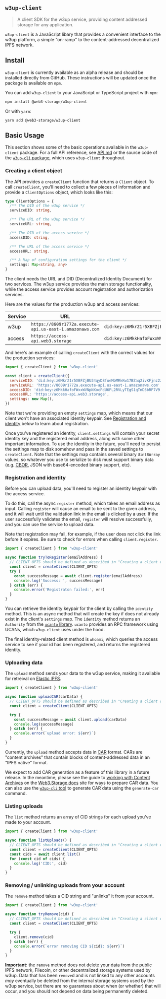 ## `w3up-client`

> A client SDK for the w3up service, providing content addressed storage for any application.

`w3up-client` is a JavaScript libary that provides a convenient interface to the w3up platform, a simple "on-ramp" to the content-addressed decentralized IPFS network. 

## Install

`w3up-client` is currently available as an alpha release and should be installed directly from GitHub. These instructions will be updated once the package is available on `npm`.

You can add `w3up-client` to your JavaScript or TypeScript project with `npm`:

```sh
npm install @web3-storage/w3up-client
```

Or with `yarn`:

```
yarn add @web3-storage/w3up-client

```

## Basic Usage

This section shows some of the basic operations available in the `w3up-client` package. For a full API reference, see [API.md](./API.md) or the source code of the [`w3up-cli` package][w3up-cli-github], which uses `w3up-client` throughout.

### Creating a client object

The API provides a `createClient` function that returns a `Client` object. To call `createClient`, you'll need to collect a few pieces of information and provide a `ClientOptions` object, which looks like this:

```ts
type ClientOptions = {
  /** The DID of the w3up service */
  serviceDID: string,

  /** The URL of the w3up service */
  serviceURL: string,

  /** The DID of the access service */
  accessDID: string,

  /** The URL of the access service */
  accessURL: string,

  /** A Map of configuration settings for the client */
  settings: Map<string, any>
}
```

The client needs the URL and DID (Decentralized Identity Document) for two services. The w3up service provides the main storage functionality, while the access service provides account registration and authorization services.

Here are the values for the production w3up and access services:

| Service | URL | DID |
|---------|-----|-----|
| w3up | `https://8609r1772a.execute-api.us-east-1.amazonaws.com` | `did:key:z6MkrZ1r5XBFZjBU34qyD8fueMbMRkKw17BZaq2ivKFjnz2z` |
| access | `https://access-api.web3.storage` | `did:key:z6MkkHafoFWxxWVNpNXocFdU6PL2RVLyTEgS1qTnD3bRP7V9` |

And here's an example of calling `createClient` with the correct values for the production services:

```js
import { createClient } from 'w3up-client'

const client = createClient({
  serviceDID: 'did:key:z6MkrZ1r5XBFZjBU34qyD8fueMbMRkKw17BZaq2ivKFjnz2z',
  serviceURL: 'https://8609r1772a.execute-api.us-east-1.amazonaws.com',
  accessDID: 'did:key:z6MkkHafoFWxxWVNpNXocFdU6PL2RVLyTEgS1qTnD3bRP7V9',
  accessURL: 'https://access-api.web3.storage',
  settings: new Map(),
})
```

Note that we're providing an empty `settings` map, which means that our client won't have an associated identity keypair. See [Registration and identity](#registration-and-identity) below to learn about registration.

Once you've registered an identity, `client.settings` will contain your secret identity key and the registered email address, along with some other important information. To use the identity in the future, you'll need to persist the settings map to disk somehow and pass in the saved settings to `createClient`. Note that the settings map contains several binary `Uint8Array` values, so whatever you use to serialize to disk must support binary data (e.g. [CBOR](https://cbor.io), JSON with base64-encoded binary support, etc).

### Registration and identity

Before you can upload data, you'll need to register an identity keypair with the access service.

To do this, call the async `register` method, which takes an email address as input. Calling `register` will cause an email to be sent to the given address, and it will wait until the validation link in the email is clicked by a user. If the user successfully validates the email, `register` will resolve successfully, and you can use the service to upload data.

Note that registration may fail, for example, if the user does not click the link before it expires. Be sure to check for errors when calling `client.register`.

```js
import { createClient } from 'w3up-client'

async function tryToRegister(emailAddress) {
  // CLIENT_OPTS should be defined as described in "Creating a client object"
  const client = createClient(CLIENT_OPTS) 
  try {
    const successMessage = await client.register(emailAddress)
    console.log('Success: ', successMessage)
  } catch (err) {
    console.error('Registraton failed:', err)
  }
}
```

You can retrieve the identity keypair for the client by calling the `identity` method. This is an async method that will create the key if does not already exist in the client's `settings` map. The `identity` method returns an `Authority` from the [`ucanto` library][ucanto]. `ucanto` provides an RPC framework using UCANs, which `w3up-client` uses under the hood.


The final identity-related client method is `whoami`, which queries the access service to see if your id has been registered, and returns the registered identity.

### Uploading data

The `upload` method sends your data to the w3up service, making it available for retreival on [Elastic IPFS][elastic-ipfs].

```js
import { createClient } from 'w3up-client'

async function uploadCAR(carData) {
  // CLIENT_OPTS should be defined as described in "Creating a client object"
  const client = createClient(CLIENT_OPTS)

  try {
    const successMessage = await client.upload(carData)
    console.log(successMessage)
  } catch (err) {
    console.error(`upload error: ${err}`)
  }
}
```

Currently, the `upload` method accepts data in [CAR][car-spec] format. CARs are "content archives" that contain blocks of content-addressed data in an "IPFS native" format. 

We expect to add CAR generation as a feature of this library in a future release. In the meantime, please see the guide to [working with Content Archives][web3storage-docs-cars] on the [Web3.Storage docs](https://web3.storage/docs) site for ways to prepare CAR data. You can also use the [`w3up-cli` tool][w3up-cli-github] to generate CAR data using the `generate-car` command.

### Listing uploads

The `list` method returns an array of CID strings for each upload you've made to your account.

```js
import { createClient } from 'w3up-client'

async function listUploads() {
  // CLIENT_OPTS should be defined as described in "Creating a client object"
  const client = createClient(CLIENT_OPTS)
  const cids = await client.list()
  for (const cid of cids) {
    console.log('CID:', cid)
  }
}
```

### Removing / unlinking uploads from your account

The `remove` method takes a CID string and "unlinks" it from your account.

```js
import { createClient } from 'w3up-client'

async function tryRemove(cid) {
  // CLIENT_OPTS should be defined as described in "Creating a client object"
  const client = createClient(CLIENT_OPTS)

  try {
    client.remove(cid)
  } catch (err) {
    console.error(`error removing CID ${cid}: ${err}`)
  }
}
```

**Important:** the `remove` method does not delete your data from the public IPFS network, Filecoin, or other decentralized storage systems used by w3up. Data that has been `remove`d and is not linked to any other accounts _may_ eventually be deleted from the internal storage systems used by the w3up service, but there are no guarantees about when (or whether) that will occur, and you should not depend on data being permanently deleted.


[w3up-cli-github]: https://github.com/web3-storage/w3up-cli
[elastic-ipfs]: https://github.com/elastic-ipfs/elastic-ipfs 
[ucanto]: https://github.com/web3-storage/ucanto
[car-spec]: https://ipld.io/specs/transport/car/
[web3storage-docs-cars]: https://web3.storage/docs/how-tos/work-with-car-files/
